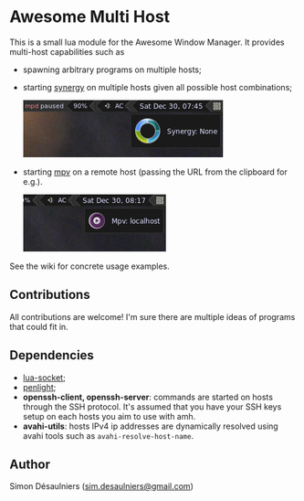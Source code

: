 # Awesome Multi Host

This is a small lua module for the Awesome Window Manager. It provides
multi-host capabilities such as


- spawning arbitrary programs on multiple hosts;
- starting [synergy][] on multiple hosts given all possible host combinations;

    ![Synergy menu](/misc/synergy.gif)
- starting [mpv][] on a remote host (passing the URL from the clipboard for
  e.g.).

    ![Mpv menu](/misc/mpv.gif)

See the wiki for concrete usage examples.

[synergy]: https://symless.com/synergy
[mpv]: https://mpv.io/

## Contributions

All contributions are welcome! I'm sure there are multiple ideas of programs
that could fit in.

## Dependencies

- [lua-socket][];
- [penlight][];
- **openssh-client, openssh-server**: commands are started on hosts through the SSH
  protocol. It's assumed that you have your SSH keys setup on each hosts you
  aim to use with amh.
- **avahi-utils**: hosts IPv4 ip addresses are dynamically resolved using avahi
  tools such as `avahi-resolve-host-name`.

[lua-socket]: http://w3.impa.br/~diego/software/luasocket/
[penlight]: https://github.com/stevedonovan/Penlight

## Author

Simon Désaulniers (sim.desaulniers@gmail.com)

